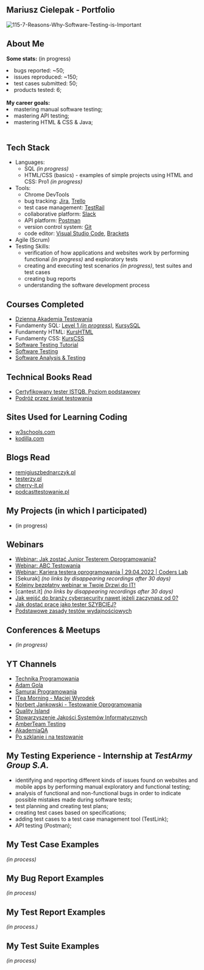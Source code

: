 ## Mariusz Cielepak - Portfolio


![115-7-Reasons-Why-Software-Testing-is-Important](https://github.com/GPDragonGP/ImMariuszC.github.io/assets/61275107/23b986c6-8dc4-4a9c-99f1-3ea4131c5946)

## **About Me**

**Some stats:** (in progress)
<li>
  <lo>bugs reported: ~50;</lo>
</li>
<li>
  <lo>issues reproduced: ~150;<lo>
</li>
<li>
  <lo>test cases submitted: 50;</lo>
</li>
<li>
  <lo>products tested: 6;</lo>
</li>
</br>
<b>My career goals:</b>
<li>
  <lo>mastering manual software testing;</lo>
</li>
<li>
  <lo>mastering API testing;</lo>
</li>
<li>
  <lo>mastering HTML & CSS & Java;</lo>
</li>

</br>

## **Tech Stack**
+ Languages:
  + SQL *(in progress)*
  + HTML/CSS (basics) - examples of simple projects using HTML and CSS: Pro1 *(in progress)*
+ Tools:
  + Chrome DevTools
  + bug tracking: [Jira](https://www.atlassian.com/pl/software/jira), [Trello](https://trello.com/pl)
  + test case management: [TestRail](https://www.gurock.com/testrail)
  + collaborative platform: [Slack](https://slack.com)
  + API platform: [Postman](https://www.postman.com)
  + version control system: [Git](https://git-scm.com)
  + code editor: [Visual Studio Code](https://code.visualstudio.com), [Brackets](https://brackets.io) 
+ Agile (Scrum)
+ Testing Skills:
  + verification of how applications and websites work by performing functional *(in progress)* and exploratory tests
  + creating and executing test scenarios *(in progress)*, test suites and test cases
  + creating bug reports
  + understanding the software development process

## **Courses Completed**
+ [Dzienna Akademia Testowania](https://testuj.pl/course/package/attachment/6399ccbaea37e081145618.pdf)
+ Fundamenty SQL: [Level 1 *(in progress)*](https://codenga.pl/products/fundamenty_sql_level_1), [KursySQL](https://www.kursysql.pl/szkolenie-sql-w-120-minut/)
+ Fundamenty HTML: [KursHTML](https://www.kurshtml.edu.pl/html/wstep,zielony.html)
+ Fundamenty CSS: [KursCSS](https://www.kurshtml.edu.pl/css/wstep,zielony.html)
+ [Software Testing Tutorial](https://www.guru99.com/software-testing.html)
+ [Software Testing](https://www.udacity.com/course/software-testing--cs258)
+ [Software Analysis & Testing](https://www.udacity.com/course/software-analysis-testing--ud333)

## **Technical Books Read**
+ [Certyfikowany tester ISTQB. Poziom podstawowy](https://helion.pl/ksiazki/certyfikowany-tester-istqb-poziom-podstawowy-adam-roman-lucjan-stapp,ctispp.htm#format/e)
+ [Podróż przez świat testowania](https://www.funwithbugs.com/landingpage/juz_jest_dostepna)

## **Sites Used for Learning Coding**
+ [w3schools.com](https://www.w3schools.com)
+ [kodilla.com](https://kodilla.com/pl/wyzwanie-it-zrob-strone-www)

## **Blogs Read**
+ [remigiuszbednarczyk.pl](https://remigiuszbednarczyk.pl)
+ [testerzy.pl](https://testerzy.pl)
+ [cherry-it.pl](http://cherry-it.pl)
+ [podcasttestowanie.pl](https://podcasttestowanie.pl)

## **My Projects (in which I participated)**
+ (in progress)

## **Webinars**
+ [Webinar: Jak zostać Junior Testerem Oprogramowania?](https://www.youtube.com/watch?v=wbj9ACcL7Ts)
+ [Webinar: ABC Testowania](https://www.youtube.com/watch?v=MTgLzf5Tcjw&t=2s)
+ [Webinar: Kariera testera oprogramowania | 29.04.2022 | Coders Lab](https://www.youtube.com/watch?v=ri1ISWMWnmE&t=1s)
+ [Sekurak] *(no links by disappearing recordings after 30 days)*
+ [Kolejny bezpłatny webinar w Twoje Drzwi do IT!](https://preview.mailerlite.com/z2j0b3v4n9/2212405190533848054/z5n9/#ml-survey-link-13)
+ [cantest.it] *(no links by disappearing recordings after 30 days)*
+ [Jak wejść do branży cybersecurity nawet jeżeli zaczynasz od 0?](https://www.youtube.com/watch?v=rmb5d7FgRCA)
+ [Jak dostać pracę jako tester SZYBCIEJ?](https://prnt.sc/MtrEiQxluSq9)
+ [Podstawowe zasady testów wydajnościowych](https://prnt.sc/fsOjjh9ey5aB)

## **Conferences & Meetups**
+ *(in progress)*

## **YT Channels**
+ [Technika Programowania](https://www.youtube.com/c/TechnikaProgramowania)
+ [Adam Gola](https://www.youtube.com/AdamGola)
+ [Samuraj Programowania](https://www.youtube.com/c/SamurajProgramowania)
+ [ITea Morning - Maciej Wyrodek](https://www.youtube.com/@ITeaMorning)
+ [Norbert Jankowski - Testowanie Oprogramowania](https://www.youtube.com/@TestowaniePodcast)
+ [Quality Island](https://www.youtube.com/@quality_island)
+ [Stowarzyszenie Jakości Systemów Informatycznych](https://www.youtube.com/c/sjsiorg)
+ [AmberTeam Testing](https://www.youtube.com/@TestMasterAmberTeam)
+ [AkademiaQA](https://www.youtube.com/@akademiaqa/videos)
+ [Po szklanie i na testowanie](https://www.youtube.com/@PoSzklanieINaTestowanie)

## **My Testing Experience - Internship at _TestArmy Group S.A._**
+ identifying and reporting different kinds of issues found on websites and mobile apps by performing manual exploratory and functional testing;
+ analysis of functional and non-functional bugs in order to indicate possible mistakes made during software tests;
+ test planning and creating test plans;
+ creating test cases based on specifications;
+ adding test cases to a test case management tool (TestLink);
+ API testing (Postman);

## **My Test Case Examples**
*(in process)*

## **My Bug Report Examples**
*(in process)*

## **My Test Report Examples**
*(in process.)*

## **My Test Suite Examples**
*(in process)*
